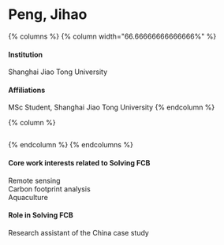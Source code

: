 # Peng, Jihao

{% columns %}
{% column width="66.66666666666666%" %}
#### Institution

Shanghai Jiao Tong University

#### Affiliations

MSc Student, Shanghai Jiao Tong University
{% endcolumn %}

{% column %}
<figure><img src="https://raw.githubusercontent.com/Solving-FCB/docs/refs/heads/main/.img/peng-j.webp" alt=""></figure>
{% endcolumn %}
{% endcolumns %}

#### Core work interests related to Solving FCB

Remote sensing\
Carbon footprint analysis\
Aquaculture

#### Role in Solving FCB

Research assistant of the China case study
